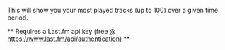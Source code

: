 This will show you your most played tracks (up to 100) over a given time period.

** Requires a Last.fm api key (free @ https://www.last.fm/api/authentication) **
